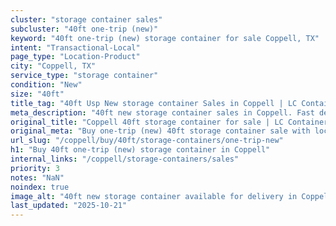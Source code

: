 ```yaml
---
cluster: "storage container sales"
subcluster: "40ft one-trip (new)"
keyword: "40ft one-trip (new) storage container for sale Coppell, TX"
intent: "Transactional-Local"
page_type: "Location-Product"
city: "Coppell, TX"
service_type: "storage container"
condition: "New"
size: "40ft"
title_tag: "40ft Usp New storage container Sales in Coppell | LC Container"
meta_description: "40ft new storage container sales in Coppell. Fast delivery, competitive pricing. Serving storage containers area. Quote ID: 33M. Call (214) 524-4168 for your free quote today."
original_title: "Coppell 40ft storage container for sale | LC Container"
original_meta: "Buy one-trip (new) 40ft storage container sale with local delivery in Coppell, TX. LC Container — local Since 2003. Request a fast quote today."
url_slug: "/coppell/buy/40ft/storage-containers/one-trip-new"
h1: "Buy 40ft one-trip (new) storage container in Coppell"
internal_links: "/coppell/storage-containers/sales"
priority: 3
notes: "NaN"
noindex: true
image_alt: "40ft new storage container available for delivery in Coppell"
last_updated: "2025-10-21"
---
```


<!-- TODO: Add unique city/inventory copy, images, and internal links here. -->
